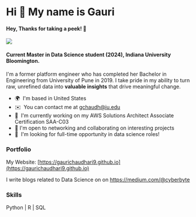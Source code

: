 Hi 👋 My name is Gauri
======================================
#### Hey, Thanks for taking a peek! 🥳 
![](https://komarev.com/ghpvc/?username=gaurichaudhari9&style=plastic&label=profile+views&color=orange) 

#### Current Master in Data Science student (2024), Indiana University Bloomington. 
I'm a former platform engineer who has completed her Bachelor in Engineering from University of Pune in 2019. I take pride in my ability to turn raw, unrefined data into **valuable insights** that drive meaningful change.

*   🌍  I'm based in United States
*   ✉️  You can contact me at [gchaudh@iu.edu](mailto:gchaudh@iu.edu)
*   🧠  I'm currently working on my AWS Solutions Architect Associate Certification SAA-C03
*   🛜  I'm open to networking and collaborating on interesting projects
*   🤝  I'm looking for full-time opportunity in data science roles!

### Portfolio

My Website: [https://gaurichaudhari9.github.io](https://gaurichaudhari9.github.io)

I write blogs related to Data Science on on https://medium.com/@cyberbyte



### Skills

Python | R | SQL 
